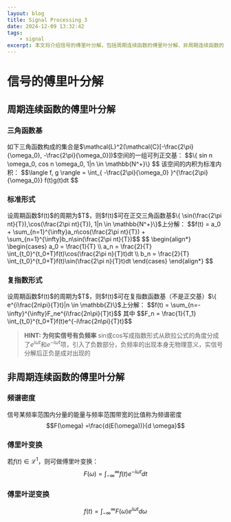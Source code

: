 ```yaml
---
layout: blog
title: Signal Processing 3
date: 2024-12-09 13:32:42
tags:
    - signal
excerpt: 本文将介绍信号的傅里叶分解，包括周期连续函数的傅里叶分解、非周期连续函数的傅里叶变换等内容。
---
```

# 信号的傅里叶分解



## 周期连续函数的傅里叶分解
### 三角函数基
<span>
如下三角函数构成的集合是$\mathcal{L}^2(\mathcal{C}[-\frac{2\pi}{\omega_0}, -\frac{2\pi}{\omega_0}])$空间的一组可列正交基：
$$\{ sin n \omega_0, cos n \omega_0, 1|n \in \mathbb{N^+}\} $$
该空间的内积为标准内积：
$$\langle f, g \rangle = \int_{ -\frac{2\pi}{\omega_0} }^{\frac{2\pi}{\omega_0}} f(t)g(t)dt $$
</span>

### 标准形式
<span>
设周期函数$f(t)$的周期为$T$，则$f(t)$可在正交三角函数基$\{ \sin(\frac{2\pi nt}{T}),\cos(\frac{2\pi nt}{T}), 1|n \in \mathbb{N^+}\}$上分解：
</span>
$$f(t) = a_0 + \sum_{n=1}^{\infty}a_n\cos(\frac{2\pi nt}{T}) + \sum_{n=1}^{\infty}b_n\sin(\frac{2\pi nt}{T})$$

<span>
$$
\begin{align*}
    \begin{cases}
        a_0 = \frac{1}{T} \\
        a_n = \frac{2}{T} \int_{t_0}^{t_0+T}f(t)\cos(\frac{2\pi n}{T}t)dt \\
        b_n = \frac{2}{T} \int_{t_0}^{t_0+T}f(t)\sin(\frac{2\pi n}{T}t)dt
    \end{cases}
\end{align*}
$$
</span>

### 复指数形式
<span>
设周期函数$f(t)$的周期为$T$，则$f(t)$可在复指数函数基（不是正交基）$\{ e^{i\frac{2n\pi}{T}t}|n \in \mathbb{Z}\}$上分解：
$$f(t) = \sum_{n=-\infty}^{\infty}F_ne^{i\frac{2n\pi}{T}t}$$
其中
$$F_n = \frac{1}{T_1} \int_{t_0}^{t_0+T}f(t)e^{-i\frac{2n\pi}{T}t}$$
</span>

> **HINT: 为何实信号有负频率**
> sin或cos写成指数形式从欧拉公式的角度分成了$e^{i\omega t}$和$e^{-i\omega t}$项，引入了负数部分，负频率的出现本身无物理意义，实信号分解后正负是成对出现的

## 非周期连续函数的傅里叶分解
### 频谱密度
信号某频率范围内分量的能量与频率范围带宽的比值称为频谱密度
$$F(\omega) =\frac{d(E(\omega))}{d \omega}$$

### 傅里叶变换
若$f(t) \in \mathcal{L}^1$，则可做傅里叶变换：
$$F(\omega) = \int_{-\infty}^{\infty} f(t)e^{-i\omega t}dt $$

### 傅里叶逆变换
$$f(t) = \int_{-\infty}^{\infty} F(\omega)e^{i\omega t}d\omega$$

